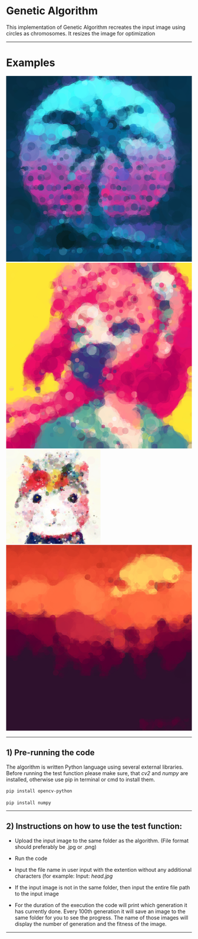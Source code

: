 # Genetic Algorithm

This implementation of Genetic Algorithm recreates the input image using circles as chromosomes. It resizes the image for optimization

___________
# Examples

![wave_result](/examples/wave_result.png)
![pixel_result](/examples/pixel_result.png)
![catty_result](/examples/catty_result.png)
![sunset_result](/examples/sunset_result.png)
__________________________
## 1) Pre-running the code

The algorithm is written Python language using several external libraries.
Before running the test function please make sure, that *cv2* and *numpy* are installed, otherwise use pip in terminal or cmd to install them.

    pip install opencv-python
  
    pip install numpy
________________________________________________
## 2) Instructions on how to use the test function:

* Upload the input image to the same folder as the algorithm. 
(File format should preferably be .jpg or .png)

* Run the code

* Input the file name in user input with the extention without any additional characters (for example: 
  Input: *head.jpg*

* If the input image is not in the same folder, then input the entire file path to the input image

* For the duration of the execution the code will print which generation it has currently done. Every 100th generation it will save an image to the same folder for you to see the progress. The name of those images will display the number of generation and the fitness of the image.
_________________________________________________

